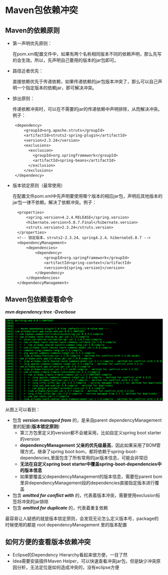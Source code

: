 # Maven包依赖冲突 

## Maven的依赖原则
  * 第一声明优先原则：
     
     在pom.xml配置文件中，如果有两个名称相同版本不同的依赖声明，那么先写的会生效。所以，先声明自己要用的版本的jar包即可。

  * 路径近者优先：
 
     直接依赖优先于传递依赖，如果传递依赖的jar包版本冲突了，那么可以自己声明一个指定版本的依赖jar，即可解决冲突。

  * 排出原则：
     
     传递依赖冲突时，可以在不需要的jar的传递依赖中声明排除，从而解决冲突。例子：
   
       ```
        <dependency>
            <groupId>org.apache.struts</groupId>
            <artifactId>struts2-spring-plugin</artifactId>
            <version>2.3.24</version>
            <exclusions>
              <exclusion>
                <groupId>org.springframework</groupId>
                <artifactId>spring-beans</artifactId>
              </exclusion>
            </exclusions>
        </dependency>
      ```

   * 版本锁定原则（最常使用）

     在配置文件pom.xml中先声明要使用哪个版本的相应jar包，声明后其他版本的jar包一律不依赖。解决了依赖冲突。例子：
    
      ```
        <properties>
            <spring.version>4.2.4.RELEASE</spring.version>
            <hibernate.version>5.0.7.Final</hibernate.version>
            <struts.version>2.3.24</struts.version>
        </properties>
        <!-- 锁定版本，struts2-2.3.24、spring4.2.4、hibernate5.0.7 -->
        <dependencyManagement>
            <dependencies>
                <dependency>
                    <groupId>org.springframework</groupId>
                    <artifactId>spring-context</artifactId>
                    <version>${spring.version}</version>
                </dependency>
            </dependencies>
        </dependencyManagement>
      ```
## Maven包依赖查看命令
**_mvn dependency:tree -Dverbose_**

  ![依赖冲突]

从图上可以看到：

* 包含 **_version managed from_** 的，是来自parent dependencyManagement里的配置(**版本锁定原则**)
    * 第三方包里定义的version都不会被采用，比如自定义spring boot starter的version
    * **dependencyManagement 父亲的优先级最高**，因此如果采用了BOM管理方式，继承了spring boot bom，都将依赖于spring-boot-dependencies,里面包含了所有常用的jar版本信息，可能会非常旧
    * **无法在自定义spring boot starter中覆盖spring-boot-dependencies中的版本信息**
    * 如果要覆盖父dependencyManagement的版本信息，需要在parent bom里非dependencyManagement段的dependencies直接指定版本进行覆盖
* 包含 **_omitted for conflict with_** 的，代表着版本冲突，需要使用exclusion标签将冲突的jar排除
* 包含 **_omitted for duplicate_** 的，代表着重复依赖   


最容易让人疑惑的就是版本锁定原则，会发现无论怎么定义版本号，package的时候使用的都是 root dependencyManagement 里的版本配置

## 如何方便的查看版本依赖冲突
  * Eclipse的Dependency Hierarchy看起来很方便，一目了然
  * Idea需要安装插件Maven Helper，可以快速查看冲突jar包，但是缺少冲突原因分析，无法定位是如何造成冲突的，没有eclipse方便

 
  [依赖冲突]:img/verbose.png